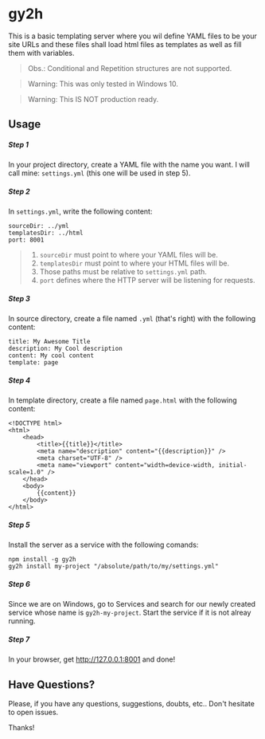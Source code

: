 # gy2h
This is a basic templating server where you wil define YAML files to be your
site URLs and these files shall load html files as templates as well as fill them with variables.
> Obs.: Conditional and Repetition structures are not supported.

> Warning: This was only tested in Windows 10.

> Warning: This IS NOT production ready.

## Usage

##### Step 1
In your project directory, create a YAML file with the name you want. I will call mine: `settings.yml` (this one will be used in step 5).

##### Step 2
In `settings.yml`, write the following content:
```
sourceDir: ../yml
templatesDir: ../html
port: 8001
```
> 1. `sourceDir` must point to where your YAML files will be.
> 2. `templatesDir` must point to where your HTML files will be.
> 3. Those paths must be relative to `settings.yml` path.
> 4. `port` defines where the HTTP server will be listening for requests.

##### Step 3
In source directory, create a file named `.yml` (that's right) with the following content:
```
title: My Awesome Title
description: My Cool description
content: My cool content
template: page
```

##### Step 4
In template directory, create a file named `page.html` with the following content:
```
<!DOCTYPE html>
<html>
    <head>
        <title>{{title}}</title>
        <meta name="description" content="{{description}}" />
        <meta charset="UTF-8" />
        <meta name="viewport" content="width=device-width, initial-scale=1.0" />
    </head>
    <body>
        {{content}}
    </body>
</html>
```

##### Step 5
Install the server as a service with the following comands:
```
npm install -g gy2h
gy2h install my-project "/absolute/path/to/my/settings.yml"
```

##### Step 6
Since we are on Windows, go to Services and search for our newly created service whose name is `gy2h-my-project`. Start the service if it is not alreay running.

##### Step 7
In your browser, get http://127.0.0.1:8001 and done!

## Have Questions?
Please, if you have any questions, suggestions, doubts, etc.. Don't hesitate to open issues.

Thanks!
